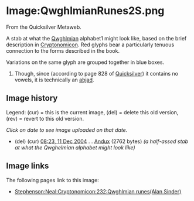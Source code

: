 
# Image:QwghlmianRunes2S.png

From the Quicksilver Metaweb.

A stab at what the [Qwghlmian](/qwghlm) alphabet1 might look like, based on the brief description in [Cryptonomicon](/cryptonomicon). Red glyphs bear a particularly tenuous connection to the forms described in the book.

Variations on the same glyph are grouped together in blue boxes.


1. Though, since (according to page 828 of [Quicksilver](/stephenson-neal-quicksilver)) it contains no vowels, it is technically an [abjad](/http-en-wikipedia-org-wiki-abjad).

## Image history


Legend: (cur) = this is the current image, (del) = delete
this old version, (rev) = revert to this old version.
  
*Click on date to see image uploaded on that date*.
* (del) (cur) [08:23, 11 Dec 2004](/wiki-upload-0-0b-qwghlmianrunes2s-png) . . [Andux](/user-andux) (2762 bytes) *(a half-assed stab at what the Qwghelmian alphabet might look like)*


## Image links


The following pages link to this image:
* [Stephenson:Neal:Cryptonomicon:232:Qwghlmian runes(Alan Sinder)](/stephenson-neal-cryptonomicon-232-qwghlmian-runes-alan-sinder)
